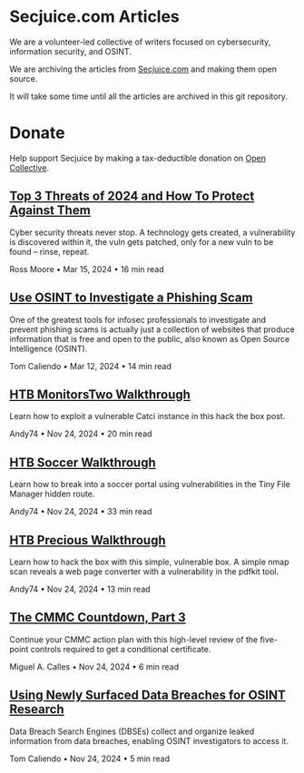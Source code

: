 # Secjuice.com Articles

We are a volunteer-led collective of writers focused on cybersecurity, information security, and OSINT.

We are archiving the articles from [Secjuice.com](https://www.secjuice.com) and making them open source.

It will take some time until all the articles are archived in this git repository.

# Donate

Help support Secjuice by making a tax-deductible donation on [Open Collective](https://opencollective.com/secjuice).

## [Top 3 Threats of 2024 and How To Protect Against Them](./posts/2024-03-15T11-13-24-000Z.md)

Cyber security threats never stop. A technology gets created, a vulnerability is discovered within it, the vuln gets patched, only for a new vuln to be found – rinse, repeat.

Ross Moore • Mar 15, 2024 • 16 min read

## [Use OSINT to Investigate a Phishing Scam](./posts/2024-03-13T00-48-39-000Z.md)

One of the greatest tools for infosec professionals to investigate and prevent phishing scams is actually just a collection of websites that produce information that is free and open to the public, also known as Open Source Intelligence (OSINT).

Tom Caliendo • Mar 12, 2024 • 14 min read

## [HTB MonitorsTwo Walkthrough](./posts/2024-11-24T20-01-25-000Z.md)

Learn how to exploit a vulnerable Catci instance in this hack the box post.

Andy74 • Nov 24, 2024 • 20 min read

## [HTB Soccer Walkthrough](./posts/2024-11-25T03-04-52-000Z.md)

Learn how to break into a soccer portal using vulnerabilities in the Tiny File Manager hidden route.

Andy74 • Nov 24, 2024 • 33 min read

## [HTB Precious Walkthrough](./posts/2024-11-25T03-05-10-000Z.md)

Learn how to hack the box with this simple, vulnerable box. A simple nmap scan reveals a web page converter with a vulnerability in the pdfkit tool.

Andy74 • Nov 24, 2024 • 13 min read

## [The CMMC Countdown, Part 3](./posts/2024-11-25T03-05-26-000Z.md)

Continue your CMMC action plan with this high-level review of the five-point controls required to get a conditional certificate.

Miguel A. Calles • Nov 24, 2024 • 6 min read

## [Using Newly Surfaced Data Breaches for OSINT Research](./posts/2024-11-25T03-05-38-000Z.md)

Data Breach Search Engines (DBSEs) collect and organize leaked information from data breaches, enabling OSINT investigators to access it.

Tom Caliendo • Nov 24, 2024 • 5 min read
